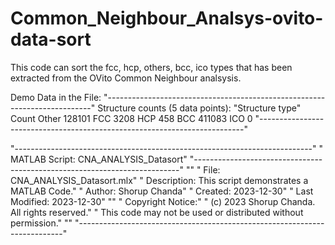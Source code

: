 # Common_Neighbour_Analsys-ovito-data-sort
This code can sort the fcc, hcp, others, bcc, ico types that has been extracted from the OVito Common Neighbour analsysis. 

Demo Data in the File:
"--------------------------------------------------------------------------"
Structure counts (5 data points):
"Structure type" Count
Other 128101 
FCC 3208 
HCP 458 
BCC 411083 
ICO 0
"--------------------------------------------------------------------------"

"--------------------------------------------------------------------------"
" MATLAB Script: CNA_ANALYSIS_Datasort"
"--------------------------------------------------------------------------"
""
" File: CNA_ANALYSIS_Datasort.mlx"
" Description: This script demonstrates a MATLAB Code."
" Author: Shorup Chanda"
" Created: 2023-12-30"
" Last Modified: 2023-12-30"
""
" Copyright Notice:"
" (c) 2023 Shorup Chanda. All rights reserved."
" This code may not be used or distributed without permission."
""
"--------------------------------------------------------------------------"
